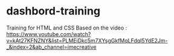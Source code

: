 # dashbord-training
Training for HTML and CSS
Based on the video : https://www.youtube.com/watch?v=kAt27KFNZNY&list=PLMEjDkc5m7XYsgGkfMqLFdqI5YdE2Jm-_&index=2&ab_channel=imecreative
